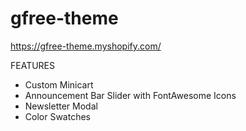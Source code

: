 # gfree-theme

https://gfree-theme.myshopify.com/

FEATURES
- Custom Minicart
- Announcement Bar Slider with FontAwesome Icons
- Newsletter Modal
- Color Swatches

